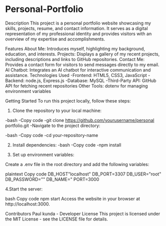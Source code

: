 # Personal-Portfolio

  Description
This project is a personal portfolio website showcasing my skills, projects, resume, and contact information. It serves as a digital representation of my professional identity and provides visitors with an overview of my expertise and accomplishments.

  Features
About Me: Introduces myself, highlighting my background, education, and interests.
Projects: Displays a gallery of my recent projects, including descriptions and links to GitHub repositories.
Contact Me: Provides a contact form for visitors to send messages directly to my email.
AI Chatbot: Integrates an AI chatbot for interactive communication and assistance.
Technologies Used
-Frontend: HTML5, CSS3, JavaScript
-Backend: node.js, Express.js
-Database: MySQL
-Third-Party API: GitHub API for fetching recent repositories
Other Tools: dotenv for managing environment variables

  Getting Started
To run this project locally, follow these steps:

1.  Clone the repository to your local machine:

-bash
-Copy code
-git clone https://github.com/yourusername/personal portfolio.git
-Navigate to the project directory:

-bash
-Copy code
-cd your-repository-name

2. Install dependencies:
-bash
-Copy code
-npm install

3. Set up environment variables:

Create a .env file in the root directory and add the following variables:

plaintext
Copy code
DB_HOST"localhost"
DB_PORT=3307
DB_USER="root"
DB_PASSWORD=""
DB_NAME="
PORT=3000


4.Start the server:

bash
Copy code
npm start
Access the website in your browser at http://localhost:3000.

Contributors
Paul kunda - Developer
License
This project is licensed under the MIT License - see the LICENSE file for details.
